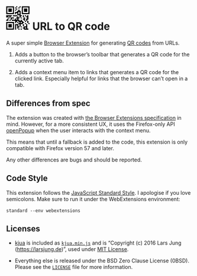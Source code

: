 # ![](logo/qr-64.png) URL to QR code

A super simple [Browser Extension][] for generating [QR codes][] from URLs.

1. Adds a button to the browser’s toolbar that generates a QR code for the
   currently active tab.

2. Adds a context menu item to links that generates a QR code for the clicked
   link. Especially helpful for links that the browser can’t open in a tab.

## Differences from spec

The extension was created with [the Browser Extensions specification][spec] in
mind. However, for a more consistent UX, it uses the Firefox-only API
[openPopup][] when the user interacts with the context menu.

This means that until a fallback is added to the code, this extension is only
compatible with Firefox version 57 and later.

Any other differences are bugs and should be reported.

## Code Style

This extension follows the [JavaScript Standard Style][]. I apologise if you
love semicolons. Make sure to run it under the WebExtensions environment:

```
standard --env webextensions
```

## Licenses

* [kjua][] is included as [`kjua.min.js`](src/kjua.min.js) and is “Copyright
  (c) 2016 Lars Jung (https://larsjung.de)”, used under [MIT License][].

* Everything else is released under the BSD Zero Clause License (0BSD).
  Please see the [`LICENSE`](LICENSE) file for more information.

[Browser Extension]: https://browserext.github.io/
[QR codes]: https://en.wikipedia.org/wiki/QR_code
[spec]: https://browserext.github.io/browserext/
[openPopup]: https://developer.mozilla.org/en-US/Add-ons/WebExtensions/API/browserAction/openPopup
[JavaScript Standard Style]: https://standardjs.com/
[kjua]: https://larsjung.de/kjua/
[MIT License]: https://github.com/lrsjng/kjua/blob/11f3910a8906b4a0929abaf5a2f17d356748ef34/README.md#license
